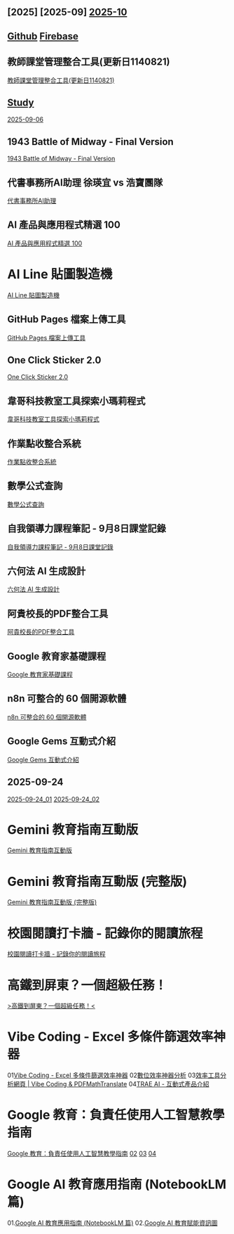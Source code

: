 ## [2025] [2025-09] [2025-10](https://114000-maker.github.io/study/2025-10/)
## [Github](https://github.com/) [Firebase](https://console.firebase.google.com/)
## 教師課堂管理整合工具(更新日1140821)
[教師課堂管理整合工具(更新日1140821)](https://114000-maker.github.io/study/2025-08-21_01.html)
## [Study](https://114000-maker.github.io/study/)
[2025-09-06](https://114000-maker.github.io/study/2025-09-06.html)
## 1943 Battle of Midway - Final Version
[1943 Battle of Midway - Final Version](https://114000-maker.github.io/study/2025-09-06_02.html)
## 代書事務所AI助理 徐瑛宜 vs 浩寶團隊
[代書事務所AI助理](https://114000-maker.github.io/study/2025-09-06_03.html)
## AI 產品與應用程式精選 100
[AI 產品與應用程式精選 100](https://114000-maker.github.io/study/2025-09-07_01.html)
# AI Line 貼圖製造機
[AI Line 貼圖製造機](https://114000-maker.github.io/study/2025-09-07_02.html)
## GitHub Pages 檔案上傳工具
[GitHub Pages 檔案上傳工具](https://114000-maker.github.io/study/2025-09-07_03.html)
## One Click Sticker 2.0
[One Click Sticker 2.0](https://114000-maker.github.io/study/2025-09-07_04.html)
## 韋哥科技教室工具探索小瑪莉程式
[韋哥科技教室工具探索小瑪莉程式](https://114000-maker.github.io/study/2025-09-07_05.html)
## 作業點收整合系統
[作業點收整合系統](https://114000-maker.github.io/study/2025-09-08_01.html)
## 數學公式查詢
[數學公式查詢](https://114000-maker.github.io/study/2025-09-08_02.html)
## 自我領導力課程筆記 - 9月8日課堂記錄
[自我領導力課程筆記 - 9月8日課堂記錄](https://114000-maker.github.io/study/2025-09-09_01.html)
## 六何法 AI 生成設計
[六何法 AI 生成設計](https://114000-maker.github.io/study/2025-09-13_01.html)
## 阿貴校長的PDF整合工具
[阿貴校長的PDF整合工具](https://114000-maker.github.io/study/2025-09-14_01.html)
## Google 教育家基礎課程
[Google 教育家基礎課程](https://114000-maker.github.io/study/2025-09-14_02.html)
## n8n 可整合的 60 個開源軟體
[n8n 可整合的 60 個開源軟體](https://114000-maker.github.io/study/2025-09-16_01.html)
## Google Gems 互動式介紹
[Google Gems 互動式介紹](https://114000-maker.github.io/study/2025-09-20_01.html)
## 2025-09-24
[2025-09-24_01](https://114000-maker.github.io/study/2025-09-24_01.html)
[2025-09-24_02](https://114000-maker.github.io/study/2025-09-24_02.html)
# Gemini 教育指南互動版
[Gemini 教育指南互動版](https://114000-maker.github.io/study/2025-09-29_01.html)
# Gemini 教育指南互動版 (完整版)
[Gemini 教育指南互動版 (完整版)](https://114000-maker.github.io/study/2025-09-29_02.html)
# 校園閱讀打卡牆 - 記錄你的閱讀旅程
[校園閱讀打卡牆 - 記錄你的閱讀旅程](https://114000-maker.github.io/study/2025-10-04_01.html)
# 高鐵到屏東？一個超級任務！
[>高鐵到屏東？一個超級任務！<](https://114000-maker.github.io/study/2025-10-05_01.html)
# Vibe Coding - Excel 多條件篩選效率神器
01[Vibe Coding - Excel 多條件篩選效率神器](https://114000-maker.github.io/study/2025-10-06_01.html)
02[數位效率神器分析](https://114000-maker.github.io/study/2025-10-06_02.html)
03[效率工具分析網頁 | Vibe Coding & PDFMathTranslate](https://114000-maker.github.io/study/2025-10-06_03.html)
04[TRAE AI - 互動式產品介紹](https://114000-maker.github.io/study/2025-10-06_04.html)
# Google 教育：負責任使用人工智慧教學指南
[Google 教育：負責任使用人工智慧教學指南](https://114000-maker.github.io/study/2025-10-06_05.html)
[02](https://114000-maker.github.io/study/2025-10-06_06.html)
[03](https://114000-maker.github.io/study/2025-10-06_07.html)
[04](https://114000-maker.github.io/study/2025-10-06_08.html)

# Google AI 教育應用指南 (NotebookLM 篇)
01.[Google AI 教育應用指南 (NotebookLM 篇)](https://114000-maker.github.io/study/2025-10-06_11.html)
02.[Google AI 教育賦能資訊圖](https://114000-maker.github.io/study/2025-10-06_12.html)
